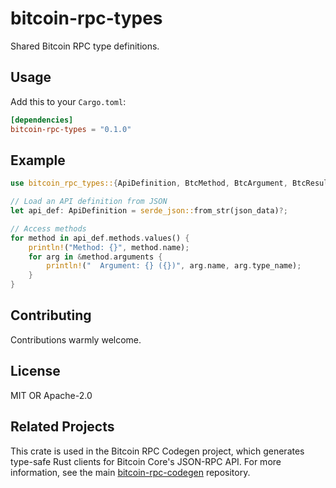 # bitcoin-rpc-types

Shared Bitcoin RPC type definitions.

## Usage

Add this to your `Cargo.toml`:

```toml
[dependencies]
bitcoin-rpc-types = "0.1.0"
```

## Example

```rust
use bitcoin_rpc_types::{ApiDefinition, BtcMethod, BtcArgument, BtcResult};

// Load an API definition from JSON
let api_def: ApiDefinition = serde_json::from_str(json_data)?;

// Access methods
for method in api_def.methods.values() {
    println!("Method: {}", method.name);
    for arg in &method.arguments {
        println!("  Argument: {} ({})", arg.name, arg.type_name);
    }
}
```

## Contributing

Contributions warmly welcome.

## License

MIT OR Apache-2.0

## Related Projects
This crate is used in the Bitcoin RPC Codegen project, which generates type-safe Rust clients for Bitcoin Core's JSON-RPC API. 
For more information, see the main [bitcoin-rpc-codegen](https://github.com/nervana21/bitcoin-rpc-codegen) repository.
